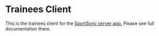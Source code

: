 # Trainees Client

This is the trainees client for the [SportSync server app.](https://github.com/AshenPumpkin/SportSyncServer) Please see full documentation there. 
